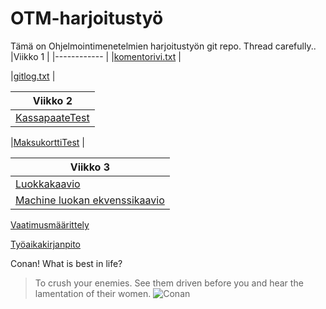 # OTM-harjoitustyö
Tämä on Ohjelmointimenetelmien harjoitustyön git repo. Thread carefully..
|Viikko 1   |
|------------   | 
|[komentorivi.txt](https://github.com/jupste/otm-harjoitustyo/blob/master/laskarit/viikko1/komentorivi.txt)   |

|[gitlog.txt](https://github.com/jupste/otm-harjoitustyo/blob/master/laskarit/viikko1/gitlog.txt)   |

|Viikko 2   |
|------------   |
|[KassapaateTest](https://github.com/jupste/otm-harjoitustyo/blob/master/laskarit/viikko2/Unicafe/src/test/java/KassapaateTest.java)   |

|[MaksukorttiTest](https://github.com/jupste/otm-harjoitustyo/blob/master/laskarit/viikko2/Unicafe/src/test/java/MaksukorttiTest.java)   |

|Viikko 3   |
|------------   |
|[Luokkakaavio](https://github.com/jupste/otm-harjoitustyo/blob/master/laskarit/viikko3/uml.png)   |
|[Machine luokan ekvenssikaavio](https://github.com/jupste/otm-harjoitustyo/blob/master/laskarit/viikko3/machine_seq.png)   |


[Vaatimusmäärittely](https://github.com/jupste/otm-harjoitustyo/blob/master/dokumentointi/vaatimusmaarittely.md)

[Työaikakirjanpito](https://github.com/jupste/otm-harjoitustyo/blob/master/dokumentointi/tyoaika.md)





Conan! What is best in life?
>To crush your enemies. See them driven before you and hear the lamentation of their women.
![Conan](http://cdn.themis-media.com/media/global/images/library/deriv/671/671579.jpg)
